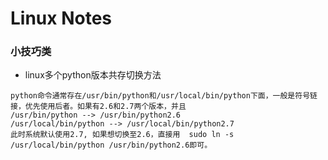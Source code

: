 # Linux Notes
### 小技巧类  
* linux多个python版本共存切换方法
```  
python命令通常存在/usr/bin/python和/usr/local/bin/python下面，一般是符号链接，优先使用后者。如果有2.6和2.7两个版本，并且  
/usr/bin/python --> /usr/bin/python2.6  
/usr/local/bin/python --> /usr/local/bin/python2.7  
此时系统默认使用2.7, 如果想切换至2.6，直接用  sudo ln -s /usr/local/bin/python /usr/bin/python2.6即可。  
```

